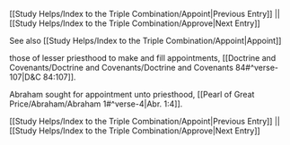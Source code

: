 [[Study Helps/Index to the Triple Combination/Appoint|Previous Entry]]  ||  [[Study Helps/Index to the Triple Combination/Approve|Next Entry]]

 See also [[Study Helps/Index to the Triple Combination/Appoint|Appoint]]

 those of lesser priesthood to make and fill appointments, [[Doctrine and Covenants/Doctrine and Covenants/Doctrine and Covenants 84#^verse-107|D&C 84:107]].

 Abraham sought for appointment unto priesthood, [[Pearl of Great Price/Abraham/Abraham 1#^verse-4|Abr. 1:4]].

[[Study Helps/Index to the Triple Combination/Appoint|Previous Entry]]  ||  [[Study Helps/Index to the Triple Combination/Approve|Next Entry]]